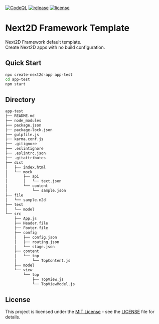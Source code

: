 [![CodeQL](https://github.com/Next2D/framework-template/actions/workflows/codeql-analysis.yml/badge.svg?branch=main)](https://github.com/Next2D/framework-template/actions/workflows/codeql-analysis.yml)
[![release](https://img.shields.io/github/v/release/Next2D/framework-template)](https://github.com/Next2D/framework-template/releases)
[![license](https://img.shields.io/github/license/Next2D/framework-template)](https://github.com/Next2D/framework-template/blob/main/LICENSE)

# Next2D Framework Template

Next2D Framework default template.\
Create Next2D apps with no build configuration.

## Quick Start

```sh
npx create-next2d-app app-test
cd app-test
npm start
```

## Directory

```sh
app-test
├── README.md
├── node_modules
├── package.json
├── package-lock.json
├── gulpfile.js
├── karma.conf.js
├── .gitignore
├── .eslintignore
├── .eslintrc.json
├── .gitattributes
├── dist
│   ├── index.html
│   └── mock
│       ├── api
│       │   └── text.json
│       └── content
│           └── sample.json
├── file
│   └── sample.n2d
├── test
│   └── model
└── src
    ├── App.js
    ├── Header.file
    ├── Footer.file
    ├── config
    │   ├── config.json
    │   ├── routing.json
    │   └── stage.json
    ├── content
    │   └── top
    │       └── TopContent.js
    ├── model
    └── view
        └── top
            ├── TopView.js
            └── TopViewModel.js
```

## License
This project is licensed under the [MIT License](https://opensource.org/licenses/MIT) - see the [LICENSE](LICENSE) file for details.